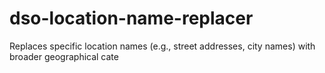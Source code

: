 # dso-location-name-replacer
Replaces specific location names (e.g., street addresses, city names) with broader geographical cate
